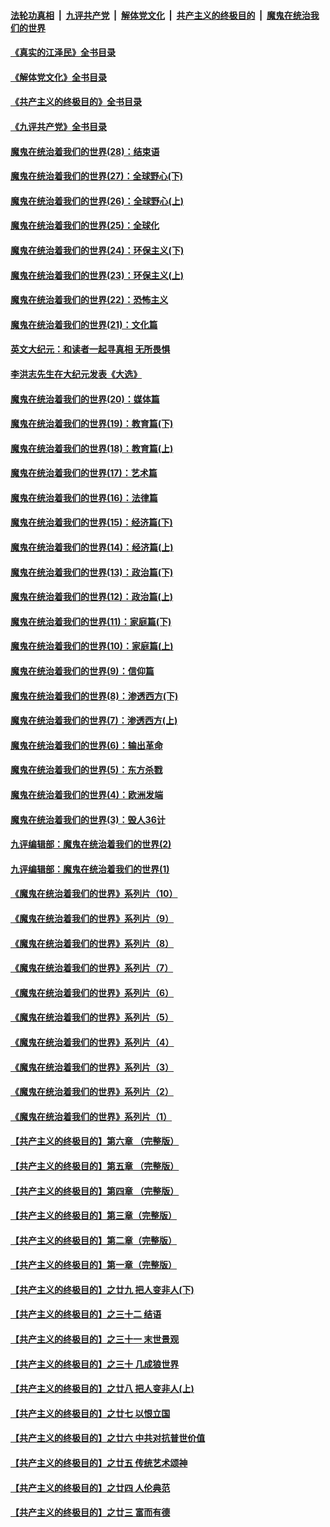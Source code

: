 ####  [法轮功真相](../../../../basic/blob/master/README.md?t=08100201) &nbsp;|&nbsp; [九评共产党](../../../../9ping.md/blob/master/README.md?t=08100201) &nbsp;|&nbsp; [解体党文化](../../../../jtdwh.md/blob/master/README.md?t=08100201)  &nbsp;|&nbsp; [共产主义的终极目的](../../../../gczydzjmd.md/blob/master/README.md?t=08100201) &nbsp;|&nbsp; [魔鬼在统治我们的世界](../../../../mgztzwmdsj.md/blob/master/README.md?t=08100201) 

#### [《真实的江泽民》全书目录](../pages/nsc422/n13721399.md?t=08100201) 

#### [《解体党文化》全书目录](../pages/nsc422/n13721157.md?t=08100201) 

#### [《共产主义的终极目的》全书目录](../pages/nsc422/n13721048.md?t=08100201) 

#### [《九评共产党》全书目录](../pages/nsc422/n13708085.md?t=08100201) 

#### [魔鬼在统治着我们的世界(28)：结束语](../pages/nsc422/n10936246.md?t=08100201) 

#### [魔鬼在统治着我们的世界(27)：全球野心(下)](../pages/nsc422/n10928319.md?t=08100201) 

#### [魔鬼在统治着我们的世界(26)：全球野心(上)](../pages/nsc422/n10900318.md?t=08100201) 

#### [魔鬼在统治着我们的世界(25)：全球化](../pages/nsc422/n10788205.md?t=08100201) 

#### [魔鬼在统治着我们的世界(24)：环保主义(下)](../pages/nsc422/n10695307.md?t=08100201) 

#### [魔鬼在统治着我们的世界(23)：环保主义(上)](../pages/nsc422/n10688613.md?t=08100201) 

#### [魔鬼在统治着我们的世界(22)：恐怖主义](../pages/nsc422/n10614727.md?t=08100201) 

#### [魔鬼在统治着我们的世界(21)：文化篇](../pages/nsc422/n10597706.md?t=08100201) 

#### [英文大纪元：和读者一起寻真相 无所畏惧](../pages/nsc422/n12542027.md?t=08100201) 

#### [李洪志先生在大纪元发表《大选》](../pages/nsc422/n12534746.md?t=08100201) 

#### [魔鬼在统治着我们的世界(20)：媒体篇](../pages/nsc422/n10586579.md?t=08100201) 

#### [魔鬼在统治着我们的世界(19)：教育篇(下)](../pages/nsc422/n10564808.md?t=08100201) 

#### [魔鬼在统治着我们的世界(18)：教育篇(上)](../pages/nsc422/n10526970.md?t=08100201) 

#### [魔鬼在统治着我们的世界(17)：艺术篇](../pages/nsc422/n10499093.md?t=08100201) 

#### [魔鬼在统治着我们的世界(16)：法律篇](../pages/nsc422/n10485969.md?t=08100201) 

#### [魔鬼在统治着我们的世界(15)：经济篇(下)](../pages/nsc422/n10469975.md?t=08100201) 

#### [魔鬼在统治着我们的世界(14)：经济篇(上)](../pages/nsc422/n10457370.md?t=08100201) 

#### [魔鬼在统治着我们的世界(13)：政治篇(下)](../pages/nsc422/n10448270.md?t=08100201) 

#### [魔鬼在统治着我们的世界(12)：政治篇(上)](../pages/nsc422/n10444576.md?t=08100201) 

#### [魔鬼在统治着我们的世界(11)：家庭篇(下)](../pages/nsc422/n10440961.md?t=08100201) 

#### [魔鬼在统治着我们的世界(10)：家庭篇(上)](../pages/nsc422/n10435448.md?t=08100201) 

#### [魔鬼在统治着我们的世界(9)：信仰篇](../pages/nsc422/n10432159.md?t=08100201) 

#### [魔鬼在统治着我们的世界(8)：渗透西方(下)](../pages/nsc422/n10429603.md?t=08100201) 

#### [魔鬼在统治着我们的世界(7)：渗透西方(上)](../pages/nsc422/n10426013.md?t=08100201) 

#### [魔鬼在统治着我们的世界(6)：输出革命](../pages/nsc422/n10421536.md?t=08100201) 

#### [魔鬼在统治着我们的世界(5)：东方杀戮](../pages/nsc422/n10417707.md?t=08100201) 

#### [魔鬼在统治着我们的世界(4)：欧洲发端](../pages/nsc422/n10414890.md?t=08100201) 

#### [魔鬼在统治着我们的世界(3)：毁人36计](../pages/nsc422/n10411583.md?t=08100201) 

#### [九评编辑部：魔鬼在统治着我们的世界(2)](../pages/nsc422/n10410036.md?t=08100201) 

#### [九评编辑部：魔鬼在统治着我们的世界(1)](../pages/nsc422/n10406825.md?t=08100201) 

#### [《魔鬼在统治着我们的世界》系列片（10）](../pages/nsc422/n12292670.md?t=08100201) 

#### [《魔鬼在统治着我们的世界》系列片（9）](../pages/nsc422/n12290859.md?t=08100201) 

#### [《魔鬼在统治着我们的世界》系列片（8）](../pages/nsc422/n12287445.md?t=08100201) 

#### [《魔鬼在统治着我们的世界》系列片（7）](../pages/nsc422/n12283425.md?t=08100201) 

#### [《魔鬼在统治着我们的世界》系列片（6）](../pages/nsc422/n12282314.md?t=08100201) 

#### [《魔鬼在统治着我们的世界》系列片（5）](../pages/nsc422/n12281419.md?t=08100201) 

#### [《魔鬼在统治着我们的世界》系列片（4）](../pages/nsc422/n12274024.md?t=08100201) 

#### [《魔鬼在统治着我们的世界》系列片（3）](../pages/nsc422/n12271322.md?t=08100201) 

#### [《魔鬼在统治着我们的世界》系列片（2）](../pages/nsc422/n12269049.md?t=08100201) 

#### [《魔鬼在统治着我们的世界》系列片（1）](../pages/nsc422/n12267575.md?t=08100201) 

#### [【共产主义的终极目的】第六章 （完整版）](../pages/nsc422/n11428913.md?t=08100201) 

#### [【共产主义的终极目的】第五章 （完整版）](../pages/nsc422/n11428912.md?t=08100201) 

#### [【共产主义的终极目的】第四章 （完整版）](../pages/nsc422/n11428907.md?t=08100201) 

#### [【共产主义的终极目的】第三章（完整版）](../pages/nsc422/n11428848.md?t=08100201) 

#### [【共产主义的终极目的】第二章（完整版）](../pages/nsc422/n11428831.md?t=08100201) 

#### [【共产主义的终极目的】第一章（完整版）](../pages/nsc422/n11417651.md?t=08100201) 

#### [【共产主义的终极目的】之廿九 把人变非人(下)](../pages/nsc422/n11344140.md?t=08100201) 

#### [【共产主义的终极目的】之三十二 结语](../pages/nsc422/n11360535.md?t=08100201) 

#### [【共产主义的终极目的】之三十一 末世景观](../pages/nsc422/n11351129.md?t=08100201) 

#### [【共产主义的终极目的】之三十 几成狼世界](../pages/nsc422/n11348280.md?t=08100201) 

#### [【共产主义的终极目的】之廿八 把人变非人(上)](../pages/nsc422/n11340492.md?t=08100201) 

#### [【共产主义的终极目的】之廿七 以恨立国](../pages/nsc422/n11336944.md?t=08100201) 

#### [【共产主义的终极目的】之廿六 中共对抗普世价值](../pages/nsc422/n11324785.md?t=08100201) 

#### [【共产主义的终极目的】之廿五 传统艺术颂神](../pages/nsc422/n11296396.md?t=08100201) 

#### [【共产主义的终极目的】之廿四 人伦典范](../pages/nsc422/n11296397.md?t=08100201) 

#### [【共产主义的终极目的】之廿三 富而有德](../pages/nsc422/n11283598.md?t=08100201) 

